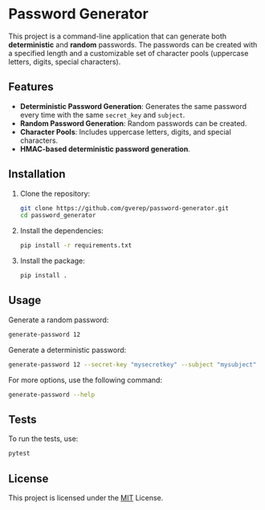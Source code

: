 # Password Generator

This project is a command-line application that can generate both **deterministic** and **random** passwords. The passwords can be created with a specified length and a customizable set of character pools (uppercase letters, digits, special characters).

## Features

- **Deterministic Password Generation**: Generates the same password every time with the same `secret_key` and `subject`.
- **Random Password Generation**: Random passwords can be created.
- **Character Pools**: Includes uppercase letters, digits, and special characters.
- **HMAC-based deterministic password generation**.


## Installation

1. Clone the repository:
    ```sh
    git clone https://github.com/gverep/password-generator.git
    cd password_generator
    ```

2. Install the dependencies:
    ```sh
    pip install -r requirements.txt
    ```

3. Install the package:
    ```sh
    pip install .
    ```

## Usage

Generate a random password:
```sh
generate-password 12
```

Generate a deterministic password:
```sh
generate-password 12 --secret-key "mysecretkey" --subject "mysubject"
```

For more options, use the following command:
```sh
generate-password --help
```

## Tests

To run the tests, use:
```sh
pytest
```

## License
This project is licensed under the [MIT](LICENSE) License.
